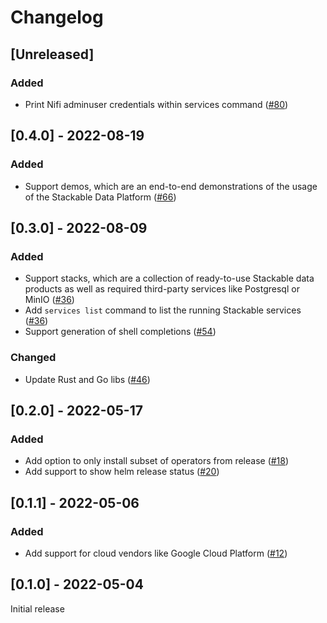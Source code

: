 # Changelog

## [Unreleased]

### Added

- Print Nifi adminuser credentials within services command ([#80](https://github.com/stackabletech/stackablectl/pull/80))

## [0.4.0] - 2022-08-19

### Added

- Support demos, which are an end-to-end demonstrations of the usage of the Stackable Data Platform ([#66](https://github.com/stackabletech/stackablectl/pull/66))

## [0.3.0] - 2022-08-09

### Added

- Support stacks, which are a collection of ready-to-use Stackable data products as well as required third-party services like Postgresql or MinIO ([#36](https://github.com/stackabletech/stackablectl/pull/36))
- Add `services list` command to list the running Stackable services ([#36](https://github.com/stackabletech/stackablectl/pull/36))
- Support generation of shell completions ([#54](https://github.com/stackabletech/stackablectl/pull/54))

### Changed

- Update Rust and Go libs ([#46](https://github.com/stackabletech/stackablectl/pull/46))

## [0.2.0] - 2022-05-17

### Added

- Add option to only install subset of operators from release ([#18](https://github.com/stackabletech/stackablectl/pull/18))
- Add support to show helm release status ([#20](https://github.com/stackabletech/stackablectl/pull/20))

## [0.1.1] - 2022-05-06

### Added

- Add support for cloud vendors like Google Cloud Platform ([#12](https://github.com/stackabletech/stackablectl/pull/12))

## [0.1.0] - 2022-05-04

Initial release
